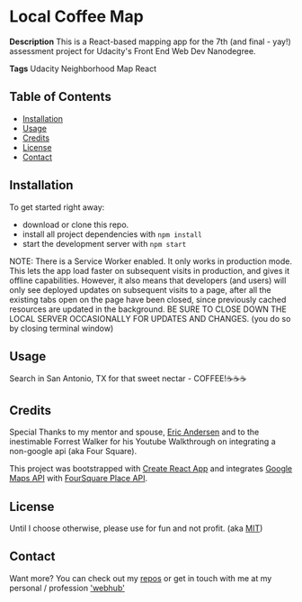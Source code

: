 # Local Coffee Map

**Description**
This is a React-based mapping app for the 7th (and final - yay!) assessment project for Udacity's Front End Web Dev Nanodegree.

**Tags**
Udacity Neighborhood Map React


## Table of Contents

* [Installation](#installation)
* [Usage](#usage)
* [Credits](#credits)
* [License](#license)
* [Contact](#contact)


## Installation

To get started right away:

* download or clone this repo.
* install all project dependencies with `npm install`
* start the development server with `npm start`

NOTE: There is a Service Worker enabled. It only works in production mode. This lets the app load faster on subsequent visits in production, and gives it offline capabilities. However, it also means that developers (and users) will only see deployed updates on subsequent visits to a page, after all the existing tabs open on the page have been closed, since previously cached resources are updated in the background. BE SURE TO CLOSE DOWN THE LOCAL SERVER OCCASIONALLY FOR UPDATES AND CHANGES. (you do so by closing terminal window)


## Usage

Search in San Antonio, TX for that sweet nectar - COFFEE!:coffee::coffee::coffee:


## Credits
Special Thanks to my mentor and spouse, [Eric Andersen](https://github.com/chiveturkey) and to the inestimable Forrest Walker for his Youtube Walkthrough on integrating a non-google api (aka Four Square).

This project was bootstrapped with [Create React App](https://github.com/facebook/create-react-app) and integrates [Google Maps API](https://developers.google.com/maps/documentation/javascript/tutorial) with [FourSquare Place API](https://developer.foursquare.com/places-api).

## License

Until I choose otherwise, please use for fun and not profit. (aka [MIT](https://github.com/terribedore/local-coffee-map/blob/master/LICENSE))


## Contact

Want more? You can check out my [repos](https://github.com/terribedore?tab=repositories) or get in touch with me at
my personal / profession ['webhub'](https://terribedore.com)